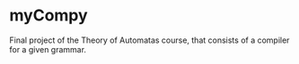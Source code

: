 # myCompy
Final project of the Theory of Automatas course, that consists of a compiler for a given grammar.
